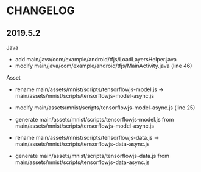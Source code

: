 # CHANGELOG

## 2019.5.2

Java

- add main/java/com/example/android/tfjs/LoadLayersHelper.java
- modify main/java/com/example/android/tfjs/MainActivity.java (line 46)

Asset

- rename main/assets/mnist/scripts/tensorflowjs-model.js -> main/assets/mnist/scripts/tensorflowjs-model-async.js
- modify main/assets/mnist/scripts/tensorflowjs-model-async.js (line 25)
- generate main/assets/mnist/scripts/tensorflowjs-model.js from main/assets/mnist/scripts/tensorflowjs-model-async.js

- rename main/assets/mnist/scripts/tensorflowjs-data.js -> main/assets/mnist/scripts/tensorflowjs-data-async.js
- generate main/assets/mnist/scripts/tensorflowjs-data.js from main/assets/mnist/scripts/tensorflowjs-data-async.js

